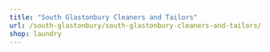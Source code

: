 ```yaml
---
title: "South Glastonbury Cleaners and Tailors"
url: /south-glastonbury/south-glastonbury-cleaners-and-tailors/
shop: laundry
---
```

